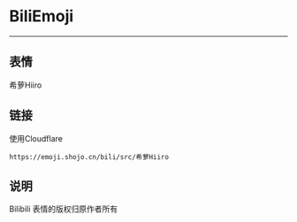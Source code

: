 # BiliEmoji
---
## 表情
希萝Hiiro
## 链接
使用Cloudflare
```
https://emoji.shojo.cn/bili/src/希萝Hiiro
```
## 说明
Bilibili 表情的版权归原作者所有
